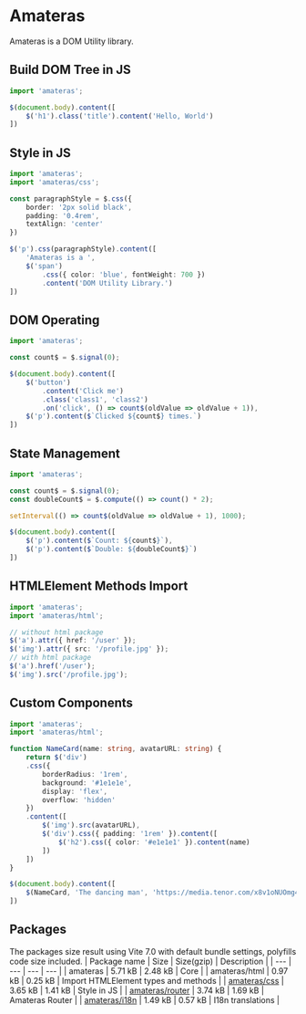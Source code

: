 # Amateras
Amateras is a DOM Utility library.

## Build DOM Tree in JS
```ts
import 'amateras';

$(document.body).content([
    $('h1').class('title').content('Hello, World')
])
```

## Style in JS
```ts
import 'amateras';
import 'amateras/css';

const paragraphStyle = $.css({
    border: '2px solid black',
    padding: '0.4rem',
    textAlign: 'center'
})

$('p').css(paragraphStyle).content([
    'Amateras is a ', 
    $('span')
        .css({ color: 'blue', fontWeight: 700 })
        .content('DOM Utility Library.')
])
```

## DOM Operating
```ts
import 'amateras';

const count$ = $.signal(0);

$(document.body).content([
    $('button')
        .content('Click me')
        .class('class1', 'class2')
        .on('click', () => count$(oldValue => oldValue + 1)),
    $('p').content($`Clicked ${count$} times.`)
])
```

## State Management
```ts
import 'amateras';

const count$ = $.signal(0);
const doubleCount$ = $.compute(() => count() * 2);

setInterval(() => count$(oldValue => oldValue + 1), 1000);

$(document.body).content([
    $('p').content($`Count: ${count$}`),
    $('p').content($`Double: ${doubleCount$}`)
])
```

## HTMLElement Methods Import
```ts
import 'amateras';
import 'amateras/html';

// without html package
$('a').attr({ href: '/user' });
$('img').attr({ src: '/profile.jpg' });
// with html package
$('a').href('/user');
$('img').src('/profile.jpg');
```

## Custom Components
```ts
import 'amateras';
import 'amateras/html';

function NameCard(name: string, avatarURL: string) {
    return $('div')
    .css({ 
        borderRadius: '1rem', 
        background: '#1e1e1e', 
        display: 'flex', 
        overflow: 'hidden'
    })
    .content([
        $('img').src(avatarURL),
        $('div').css({ padding: '1rem' }).content([
            $('h2').css({ color: '#e1e1e1' }).content(name)
        ])
    ])
}

$(document.body).content([
    $(NameCard, 'The dancing man', 'https://media.tenor.com/x8v1oNUOmg4AAAAM/rickroll-roll.gif')
])
```

## Packages
The packages size result using Vite 7.0 with default bundle settings, polyfills code size included.
| Package name | Size | Size(gzip) | Description |
| --- | --- | --- | --- |
| amateras | 5.71 kB | 2.48 kB | Core |
| amateras/html | 0.97 kB | 0.25 kB | Import HTMLElement types and methods |
| [amateras/css](./ext/css/README.md) | 3.65 kB | 1.41 kB | Style in JS |
| [amateras/router](./ext/router/README.md) | 3.74 kB | 1.69 kB | Amateras Router |
| [amateras/i18n](./ext/i18n/README.md) | 1.49 kB | 0.57 kB | I18n translations |